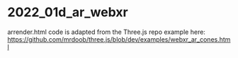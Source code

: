 # 2022_01d_ar_webxr

arrender.html code is adapted from the Three.js repo example here: https://github.com/mrdoob/three.js/blob/dev/examples/webxr_ar_cones.html